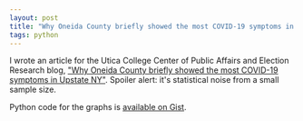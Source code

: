```yaml
---
layout: post
title: "Why Oneida County briefly showed the most COVID-19 symptoms in Upstate NY"
tags: python
---
```

I wrote an article for the Utica College Center of Public Affairs and Election Research blog,
["Why Oneida County briefly showed the most COVID-19 symptoms in Upstate NY"](https://www.ucpublicaffairs.com/home/2020/5/2/why-oneida-county-briefly-showed-the-most-covid-19-symptoms-in-upstate-ny-by-brenton-recht). Spoiler alert: it's statistical noise from a small sample size.

Python code for the graphs is [available on Gist](https://gist.github.com/brsr/51e0487b2f84691490a1b3c6b1c22354).
